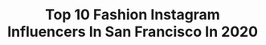 ---
title: Top 10 Fashion Instagram Influencers In San Francisco In 2020
description: >-
  Find top fashion Instagram influencers in San Francisco in 2020. Most popular hashtags: #mothersday #sanfrancisco #throwback #stayhome.
platform: Instagram
profiles:
  - username: "trendenvy"
    fullname: >-
      Christine Yun | San Francisco
    location: "United States"
    followers: 15649
    engagement: 304
    commentsToLikes: 0.145409
    id: ck8t8q47ilcex0j78p3kpqw6a
    verified: false
    hashtags: "#chanelsweater, #sweaterset, #farnientewinery, #swifferclean15"
  - username: "marina.rough"
    fullname: >-
      ᴍᴀʀɪɴᴀ ʀᴏᴜɢʜ
    location: "United States"
    followers: 4173
    engagement: 1265
    commentsToLikes: 0.086258
    id: ckapa05n8u6jf0i78c6398f5o
    verified: false
    hashtags: "#coffeevibes, #mylooktoday, #pancakestack, #dressmyfashion"
  - username: "holmarmusik"
    fullname: >-
      Hólmar “Acid Tourist”
    location: "United States"
    followers: 18641
    engagement: 185
    commentsToLikes: 0.065434
    id: ck0vz0e626o3u0i19v8o6htwd
    verified: false
    hashtags: "#artoninstagram, #magazine, #purell, #bdayplaylist"
  - username: "kwamebphoto"
    fullname: >-
      Kwame Brathwaite
    location: "United States"
    followers: 9249
    engagement: 447
    commentsToLikes: 0.030192
    id: ck139rquymtgt0i19k7gg1s9g
    verified: false
    hashtags: "#hcponline, #arcmanoroniles, #sikolobrathwaite, #iammalcolmx"
  - username: "kristywicks"
    fullname: >-
      KRISTY • WICKS
    location: "United States"
    followers: 411429
    engagement: 412
    commentsToLikes: 0.036344
    id: ck0u0jg9atyqy0i19dm88fu8d
    verified: false
    hashtags: "#gardenparty, #ltkspring, #chickensoup, #springstyle"
  - username: "iseetan"
    fullname: >-
      Ess T.
    location: "United States"
    followers: 31843
    engagement: 703
    commentsToLikes: 0.088185
    id: ck6ubfsv89bcb0j71w75kfv1u
    verified: false
    hashtags: "#byewinter, #mondaymood, #gifted, #collaboration"
  - username: "nehaltenany"
    fullname: >-
      Nehal Tenany
    location: "United States"
    followers: 10921
    engagement: 1199
    commentsToLikes: 0.112602
    id: ck5zih6f1fp060i14t0tos3b1
    verified: false
    hashtags: "#bridalwear, #fashiondaily, #styleblog, #sweaterweather"
  - username: "junjunsquare"
    fullname: >-
      Jun Jun Square
    location: "United States"
    followers: 24208
    engagement: 695
    commentsToLikes: 0.013914
    id: ckap41xh05hhe0i780ivuyrd4
    verified: false
    hashtags: "#happymothersday, #throwback, #hawaii, #goyardalpinmini"
  - username: "naaanncie"
    fullname: >-
      NᎪNᏟᏆᎬ Ꭰ. | ᴮᴸᴼᴳᴳᴱᴿ
    location: "United States"
    followers: 45522
    engagement: 86
    commentsToLikes: 0.085741
    id: ck13czgyz2wlk0i19kvjtzuh7
    verified: false
    hashtags: "#aboutyesterday, #myfalcor, #lasvegas, #lookbook"
  - username: "hello.henry"
    fullname: >-
      Henry Wu
    location: "United States"
    followers: 27244
    engagement: 214
    commentsToLikes: 0.018936
    id: ck15qn9na3omm0i19gjb8q5er
    verified: false
    hashtags: "#shelterinplace, #stayhome"
---